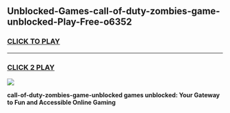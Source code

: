 
## Unblocked-Games-call-of-duty-zombies-game-unblocked-Play-Free-o6352
<h3>
<a href="https://premium76.site?title=call-of-duty-zombies-game-unblocked&ref=15A">CLICK TO PLAY</a></h3>
<hr>

<h3>
<a href="https://premium76.site?title=call-of-duty-zombies-game-unblocked&ref=15A">CLICK 2 PLAY</a>
  
</h3>

<a href="https://premium76.site?title=call-of-duty-zombies-game-unblocked&ref=15A"><img src="https://clearcache.store/games.png"></a>


**call-of-duty-zombies-game-unblocked games unblocked: Your Gateway to Fun and Accessible Online Gaming**
